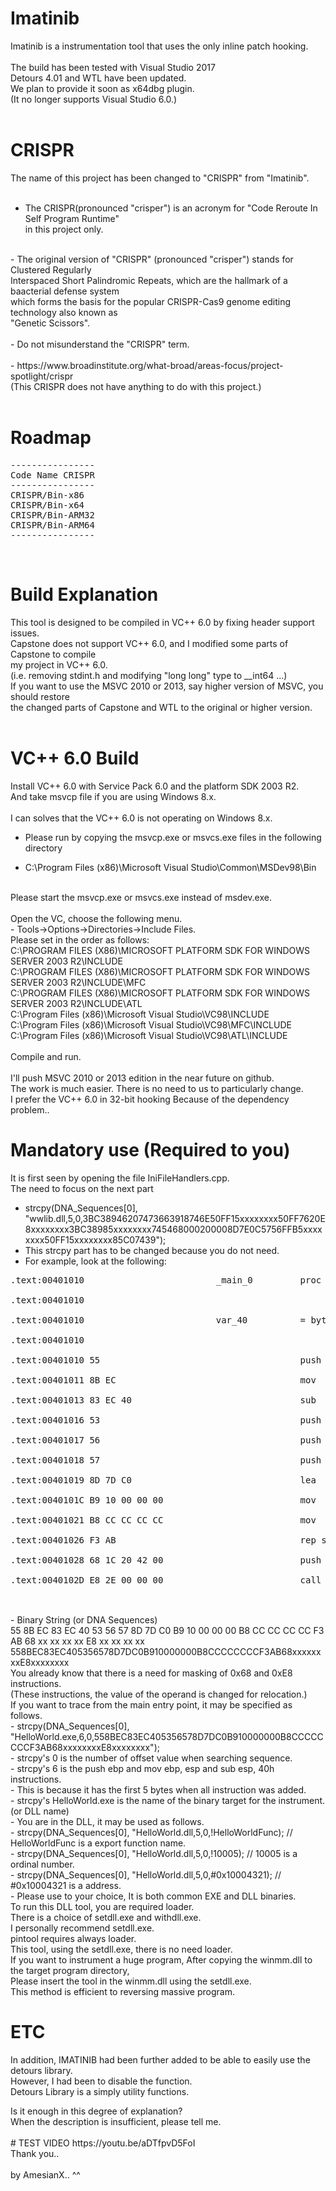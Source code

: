 # Imatinib
Imatinib is a instrumentation tool that uses the only inline patch hooking.<br>
<br>
The build has been tested with Visual Studio 2017<br>
Detours 4.01 and WTL have been updated.<br>
We plan to provide it soon as x64dbg plugin.<br>
(It no longer supports Visual Studio 6.0.)<br>
<br>
# CRISPR
The name of this project has been changed to "CRISPR" from "Imatinib".<br>
<br>
- The CRISPR(pronounced "crisper") is an acronym for "Code Reroute In Self Program Runtime"<br>
  in this project only.<br>
<br>
- The original version of "CRISPR" (pronounced "crisper") stands for Clustered Regularly<br>
  Interspaced Short Palindromic Repeats, which are the hallmark of a baacterial defense system<br>
  which forms the basis for the popular CRISPR-Cas9 genome editing technology also known as<br>
  "Genetic Scissors".<br>
<br>
- Do not misunderstand the "CRISPR" term.<br>
<br>
- https://www.broadinstitute.org/what-broad/areas-focus/project-spotlight/crispr<br>
  (This CRISPR does not have anything to do with this project.)<br>
<br>

# Roadmap
<pre>
----------------
Code Name CRISPR
----------------
CRISPR/Bin-x86
CRISPR/Bin-x64
CRISPR/Bin-ARM32
CRISPR/Bin-ARM64
----------------
</pre>
<br>

# Build Explanation
This tool is designed to be compiled in VC++ 6.0 by fixing header support issues.<br>
Capstone does not support VC++ 6.0, and I modified some parts of Capstone to compile<br>
my project in VC++ 6.0.<br>
(i.e. removing stdint.h and modifying "long long" type to __int64 ...)<br>
If you want to use the MSVC 2010 or 2013, say higher version of MSVC, you should restore<br>
the changed parts of Capstone and WTL to the original or higher version.<br>
<br>
# VC++ 6.0 Build
Install VC++ 6.0 with Service Pack 6.0 and the platform SDK 2003 R2.<br>
And take msvcp file if you are using Windows 8.x.<br>
<br>
I can solves that the VC++ 6.0 is not operating on Windows 8.x.<p>
- Please run by copying the msvcp.exe or msvcs.exe files in the following directory<p>
- C:\Program Files (x86)\Microsoft Visual Studio\Common\MSDev98\Bin<p>
<br>
Please start the msvcp.exe or msvcs.exe instead of msdev.exe.<br>
<br>
Open the VC, choose the following menu.<br>
- Tools->Options->Directories->Include Files.<br>
Please set in the order as follows:<br>
C:\PROGRAM FILES (X86)\MICROSOFT PLATFORM SDK FOR WINDOWS SERVER 2003 R2\INCLUDE<br>
C:\PROGRAM FILES (X86)\MICROSOFT PLATFORM SDK FOR WINDOWS SERVER 2003 R2\INCLUDE\MFC<br>
C:\PROGRAM FILES (X86)\MICROSOFT PLATFORM SDK FOR WINDOWS SERVER 2003 R2\INCLUDE\ATL<br>
C:\Program Files (x86)\Microsoft Visual Studio\VC98\INCLUDE<br>
C:\Program Files (x86)\Microsoft Visual Studio\VC98\MFC\INCLUDE<br>
C:\Program Files (x86)\Microsoft Visual Studio\VC98\ATL\INCLUDE<br>
<br>
Compile and run.<br>
<br>
I'll push MSVC 2010 or 2013 edition in the near future on github.<br>
The work is much easier. There is no need to us to particularly change.<br>
I prefer the VC++ 6.0 in 32-bit hooking Because of the dependency problem..<br>

# Mandatory use (Required to you)
It is first seen by opening the file IniFileHandlers.cpp.<br>
The need to focus on the next part<br>
- strcpy(DNA_Sequences[0], "wwlib.dll,5,0,3BC38946207473663918746E50FF15xxxxxxxx50FF7620E8xxxxxxxx3BC38985xxxxxxxx745468000200008D7E0C5756FFB5xxxxxxxx50FF15xxxxxxxx85C07439");<br>
- This strcpy part has to be changed because you do not need.<br>
- For example, look at the following:<br>
<pre>
.text:00401010                         _main_0         proc near               ; CODE XREF: _mainj<br>
.text:00401010<br>
.text:00401010                         var_40          = byte ptr -40h<br>
.text:00401010<br>
.text:00401010 55                                      push    ebp<br>
.text:00401011 8B EC                                   mov     ebp, esp<br>
.text:00401013 83 EC 40                                sub     esp, 40h<br>
.text:00401016 53                                      push    ebx<br>
.text:00401017 56                                      push    esi<br>
.text:00401018 57                                      push    edi<br>
.text:00401019 8D 7D C0                                lea     edi, [ebp+var_40]<br>
.text:0040101C B9 10 00 00 00                          mov     ecx, 10h<br>
.text:00401021 B8 CC CC CC CC                          mov     eax, 0CCCCCCCCh<br>
.text:00401026 F3 AB                                   rep stosd<br>
.text:00401028 68 1C 20 42 00                          push    offset aHelloWorld ; "Hello World!\n"<br>
.text:0040102D E8 2E 00 00 00                          call    _printf<br>
</pre>
<br>
- Binary String (or DNA Sequences)<br>
55 8B EC 83 EC 40 53 56 57 8D 7D C0 B9 10 00 00 00 B8 CC CC CC CC F3 AB 68 xx xx xx xx E8 xx xx xx xx<br>
558BEC83EC405356578D7DC0B910000000B8CCCCCCCCF3AB68xxxxxxxxE8xxxxxxxx<br>
You already know that there is a need for masking of 0x68 and 0xE8 instructions.<br>
(These instructions, the value of the operand is changed for relocation.)<br>
If you want to trace from the main entry point, it may be specified as follows.<br>
- strcpy(DNA_Sequences[0], "HelloWorld.exe,6,0,558BEC83EC405356578D7DC0B910000000B8CCCCCCCCF3AB68xxxxxxxxE8xxxxxxxx");<br>
- strcpy's 0 is the number of offset value when searching sequence.<br>
- strcpy's 6 is the push ebp and mov ebp, esp and sub esp, 40h instructions.<br>
- This is because it has the first 5 bytes when all instruction was added.<br>
- strcpy's HelloWorld.exe is the name of the binary target for the instrument. (or DLL name)<br>
- You are in the DLL, it may be used as follows.<br>
- strcpy(DNA_Sequences[0], "HelloWorld.dll,5,0,!HelloWorldFunc); // HelloWorldFunc is a export function name.<br>
- strcpy(DNA_Sequences[0], "HelloWorld.dll,5,0,!10005); // 10005 is a ordinal number.<br>
- strcpy(DNA_Sequences[0], "HelloWorld.dll,5,0,#0x10004321); // #0x10004321 is a address.<br>
- Please use to your choice, It is both common EXE and DLL binaries.<br>
To run this DLL tool, you are required loader.<br>
There is a choice of setdll.exe and withdll.exe.<br>
I personally recommend setdll.exe.<br>
pintool requires always loader.<br>
This tool, using the setdll.exe, there is no need loader.<br>
If you want to instrument a huge program, After copying the winmm.dll to the target program directory,<br>
Please insert the tool in the winmm.dll using the setdll.exe.<br>
This method is efficient to reversing massive program.<br>

# ETC
In addition, IMATINIB had been further added to be able to easily use the detours library.<br>
However, I had been to disable the function.<br>
Detours Library is a simply utility functions.<br>
<p>
Is it enough in this degree of explanation?<br>
When the description is insufficient, please tell me.<br>
<br>
# TEST VIDEO
https://youtu.be/aDTfpvD5FoI
<br>
Thank you..<br>
<br>
by AmesianX.. ^^<br>
